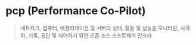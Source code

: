 # pcp (Performance Co-Pilot)

> 네트워크, 컴퓨터, 애플리케이션 및 서버의 상태, 활동 및 성능을 모니터링, 시각화, 기록, 응답 및 제어하기 위한 오픈 소스 소프트웨어 인프라
